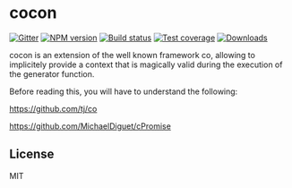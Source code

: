 # cocon

[![Gitter][gitter-image]][gitter-url]
[![NPM version][npm-image]][npm-url]
[![Build status][travis-image]][travis-url]
[![Test coverage][coveralls-image]][coveralls-url]
[![Downloads][downloads-image]][downloads-url]

  cocon is an extension of the well known framework co,
  allowing to implicitely provide a context that is magically valid during the execution of the generator function.

  Before reading this, you will have to understand the following:
  
  https://github.com/tj/co
  
  https://github.com/MichaelDiguet/cPromise

## License

  MIT

[npm-image]: https://img.shields.io/npm/v/cocon.svg?style=flat-square
[npm-url]: https://npmjs.org/package/cocon
[travis-image]: https://img.shields.io/travis/MichaelDiguet/cocon.svg?style=flat-square
[travis-url]: https://travis-ci.org/MichaelDiguet/cocon
[coveralls-image]: https://img.shields.io/coveralls/MichaelDiguet/cocon.svg?style=flat-square
[coveralls-url]: https://coveralls.io/r/MichaelDiguet/cocon
[downloads-image]: http://img.shields.io/npm/dm/cocon.svg?style=flat-square
[downloads-url]: https://npmjs.org/package/cocon
[gitter-image]: https://badges.gitter.im/Join%20Chat.svg
[gitter-url]: https://gitter.im/cocon-js?utm_source=badge&utm_medium=badge&utm_campaign=pr-badge&utm_content=badge
